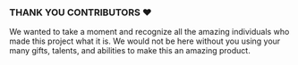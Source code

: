 ### THANK YOU CONTRIBUTORS :heart:
We wanted to take a moment and recognize all the amazing individuals who made this project what it is. We would not be here without you using your many gifts, talents, and abilities to make this an amazing product. 

